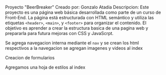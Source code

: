 Proyecto "BeerBreaker" 
Creado por: Gonzalo Atadia 
Descripcion: Este proyecto es una página web básica desarrollada como parte de un curso de Front-End.
La página está estructurada con HTML semántico y utiliza las etiquetas `<header>`,
`<main>`, y `<footer>` para organizar el contenido. El objetivo es aprender a crear la estructura basica de una pagina web y prepararla para futura mejoras con CSS y JavaScrpt.

Se agrega navegacion interna mediante el `nav` y se crean los html respectivos a la navegacion 
se agregan imagenes y videos al index 

Creacion de formularios 

Agregamos una hoja de estilos al index 